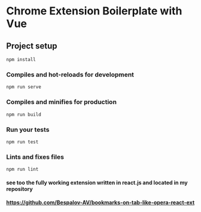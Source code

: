 # Chrome Extension Boilerplate with Vue

## Project setup
```
npm install
```
### Compiles and hot-reloads for development
```
npm run serve
```
### Compiles and minifies for production
```
npm run build
```
### Run your tests
```
npm run test
```
### Lints and fixes files
```
npm run lint
```

#### see too the fully working extension written in react.js and located in my repository

#### https://github.com/Bespalov-AV/bookmarks-on-tab-like-opera-react-ext
